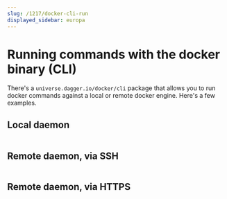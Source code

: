 ```yaml
---
slug: /1217/docker-cli-run
displayed_sidebar: europa
---
```


# Running commands with the docker binary (CLI)

There's a `universe.dagger.io/docker/cli` package that allows you to run docker commands against a local or remote docker engine. Here's a few examples.

## Local daemon

```cue file=../plans/docker-cli-run/local.cue
```

## Remote daemon, via SSH

```cue file=../plans/docker-cli-run/ssh.cue
```

## Remote daemon, via HTTPS

```cue file=../plans/docker-cli-run/tcp.cue
```
